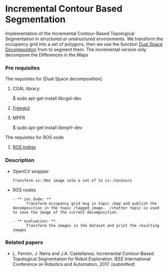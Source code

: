 # Incremental Contour Based Segmentation #

Implementation of the Incremental Contour-Based Topological Segmentation  in structured or unstructured environments.
We transform the occupancy grid into a set of polygons, then we use the function  [Dual Space Decomposition](http://masc.cs.gmu.edu/wiki/Dude2D) from to segment them. The incremental version only decompose the Differences in the Maps



### Pre requisites ###

The requisites for [Dual Space decomposition]

1. CGAL library:

      $ sudo apt-get install libcgal-dev

2. [Freeglut](http://freeglut.sourceforge.net/)

3. MPFR

      $ sudo apt-get install libmpfr-dev
      
The requisites for ROS node

1. [ROS Indigo](http://wiki.ros.org/indigo)


### Description ###

- OpenCV wrapper

      Transform cv::Mat image into a set of to cv::Contours

- ROS nodes

      - ** inc_dude: ** 
            Transform occupancy grid msg in topic /map and publish the decomposition in the topic /tagged_image.  /chatter topic is used to save the image of the current decomposition.
            
      - ** evaluation: ** 
            Transform the images in the dataset and print the resulting images

### Related papers ###

- L. Fermin, J. Neira and J.A. Castellanos. Incremental Contour-Based Topological Segmentation for Robot Exploration. IEEE International Conference on Robotics and Automation, 2017. (*submitted*)









